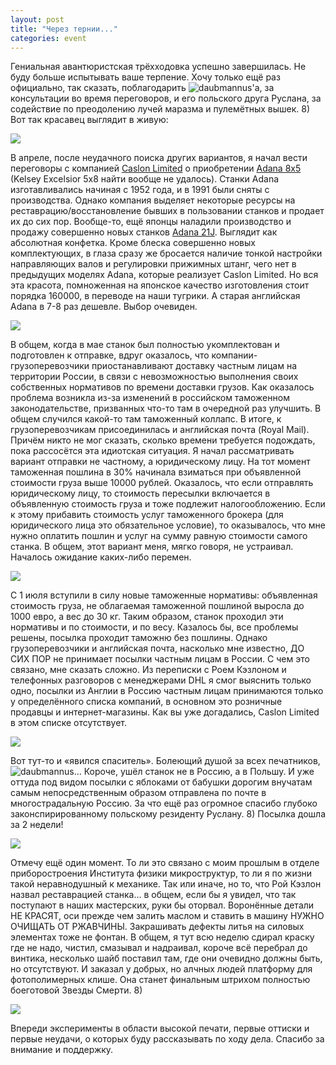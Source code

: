 ```yaml
---
layout: post
title: "Через тернии..."
categories: event
---
```

Гениальная авантюристская трёхходовка успешно завершилась. Не буду больше испытывать ваше терпение. Хочу только ещё раз официально, так сказать, поблагодарить ![daubmannus]()'а, за консультации во время переговоров, и его польского друга Руслана, за содействие по преодолению лучей маразма и пулемётных вышек. 8) Вот так красавец выглядит в живую:

![](https://pics.livejournal.com/quillcraft/pic/00120x19)

В апреле, после неудачного поиска других вариантов, я начал вести переговоры с компанией [Caslon Limited](https://www.caslon.co.uk/) о приобретении [Adana 8x5](https://www.caslon.co.uk/html/adanar.html) (Kelsey Excelsior 5x8 найти вообще не удалось). Станки Adana изготавливались начиная с 1952 года, и в 1991 были сняты с производства. Однако компания выделяет некоторые ресурсы на реставрацию/восстановление бывших в пользовании станков и продает их до сих пор. Вообще-то, ещё японцы наладили производство и продажу совершенно новых станков [Adana 21J](https://www.robundo.com/adana-press-club/kit/index.html). Выглядит как абсолютная конфетка. Кроме блеска совершенно новых комплектующих, в глаза сразу же бросается наличие тонкой настройки направляющих валов и регулировки прижимных штанг, чего нет в предыдущих моделях Adana, которые реализует Caslon Limited. Но вся эта красота, помноженная на японское качество изготовления стоит порядка 160000, в переводе на наши тугрики. А старая английская Adana в 7-8 раз дешевле. Выбор очевиден.

![](https://pics.livejournal.com/quillcraft/pic/0011thz0)

В общем, когда в мае станок был полностью укомплектован и подготовлен к отправке, вдруг оказалось, что компании-грузоперевозчики приостанавливают доставку частным лицам на территории России, в связи с невозможностью выполнения своих собственных нормативов по времени доставки грузов. Как оказалось проблема возникла из-за изменений в российском таможенном законодательстве, призванных что-то там в очередной раз улучшить. В общем случился какой-то там таможенный коллапс. В итоге, к грузоперевозчикам присоединилась и английская почта (Royal Mail). Причём никто не мог сказать, сколько времени требуется подождать, пока рассосётся эта идиотская ситуация. Я начал рассматривать вариант отправки не частному, а юридическому лицу. На тот момент таможенная пошлина в 30% начинала взиматься при объявленной стоимости груза выше 10000 рублей. Оказалось, что если отправлять юридическому лицу, то стоимость пересылки включается в объявленную стоимость груза и тоже подлежит налогообложению. Если к этому прибавить стоимость услуг таможенного брокера (для юридического лица это обязательное условие), то оказывалось, что мне нужно оплатить пошлин и услуг на сумму равную стоимости самого станка. В общем, этот вариант меня, мягко говоря, не устраивал. Началось ожидание каких-либо перемен.

![](https://pics.livejournal.com/quillcraft/pic/0011wztx)

С 1 июля вступили в силу новые таможенные нормативы: объявленная стоимость груза, не облагаемая таможенной пошлиной выросла до 1000 евро, а вес до 30 кг. Таким образом, станок проходил эти нормативы и по стоимости, и по весу. Казалось бы, все проблемы решены, посылка проходит таможню без пошлины. Однако грузоперевозчики и английская почта, насколько мне известно, ДО СИХ ПОР не принимает посылки частным лицам в России. С чем это связано, мне сказать сложно. Из переписки с Роем Кэзлоном и телефонных разговоров с менеджерами DHL я смог выяснить только одно, посылки из Англии в Россию частным лицам принимаются только у определённого списка компаний, в основном это розничные продавцы и интернет-магазины. Как вы уже догадались, Caslon Limited в этом списке отсутствует.

![](https://pics.livejournal.com/quillcraft/pic/0011x6yy)

Вот тут-то и «явился спаситель». Болеющий душой за всех печатников, ![daubmannus]()… Короче, ушёл станок не в Россию, а в Польшу. И уже оттуда под видом посылки с яблоками от бабушки дорогим внучатам самым непосредственным образом отправлена по почте в многострадальную Россию. За что ещё раз огромное спасибо глубоко законспирированному польскому резиденту Руслану. 8) Посылка дошла за 2 недели!

![](https://pics.livejournal.com/quillcraft/pic/0011yx38)

Отмечу ещё один момент. То ли это связано с моим прошлым в отделе приборостроения Института физики микроструктур, то ли я по жизни такой неравнодушный к механике. Так или иначе, но то, что Рой Кэзлон назвал реставрацией станка… в общем, если бы я увидел, что так поступают в наших мастерских, руки бы оторвал. Воронённые детали НЕ КРАСЯТ, оси прежде чем залить маслом и ставить в машину НУЖНО ОЧИЩАТЬ ОТ РЖАВЧИНЫ. Закрашивать дефекты литья на силовых элементах тоже не фонтан. В общем, я тут всю неделю сдирал краску где не надо, чистил, смазывал и надраивал, короче всё перебрал до винтика, несколько шайб поставил там, где они очевидно должны быть, но отсутствуют. И заказал у добрых, но алчных людей платформу для фотополимерных клише. Она станет финальным штрихом полностью боеготовой Звезды Смерти. 8)

![](https://pics.livejournal.com/quillcraft/pic/0011zqdg)

Впереди эксперименты в области высокой печати, первые оттиски и первые неудачи, о которых буду рассказывать по ходу дела. Спасибо за внимание и поддержку.
